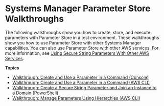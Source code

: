 # Systems Manager Parameter Store Walkthroughs<a name="sysman-paramstore-walk"></a>

The following walkthroughs show you how to create, store, and execute parameters with Parameter Store in a test environment\. These walkthroughs show you how to use Parameter Store with other Systems Manager capabilities\. You can also use Parameter Store with other AWS services\. For more information, see [Using Secure String Parameters With Other AWS Services](sysman-paramstore-securestring.md#sysman-paramstore-securelam)\.

**Topics**
+ [Walkthrough: Create and Use a Parameter in a Command \(Console\)](sysman-paramstore-console.md)
+ [Walkthrough: Create and Use a Parameter in a Command \(AWS CLI\)](sysman-paramstore-cli.md)
+ [Walkthrough: Create a Secure String Parameter and Join an Instance to a Domain \(PowerShell\)](sysman-param-securestring-walkthrough.md)
+ [Walkthrough: Manage Parameters Using Hierarchies \(AWS CLI\)](sysman-paramstore-walk-hierarchies.md)